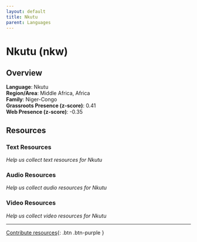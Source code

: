 ```yaml
---
layout: default
title: Nkutu
parent: Languages
---
```


# Nkutu (nkw)

## Overview

**Language**: Nkutu  
**Region/Area**: Middle Africa, Africa  
**Family**: Niger-Congo  
**Grassroots Presence (z-score)**: 0.41  
**Web Presence (z-score)**: -0.35  

## Resources

### Text Resources
*Help us collect text resources for Nkutu*

### Audio Resources
*Help us collect audio resources for Nkutu*

### Video Resources
*Help us collect video resources for Nkutu*

---

[Contribute resources](https://forms.office.com/e/1SfLJx3u1r){: .btn .btn-purple }
